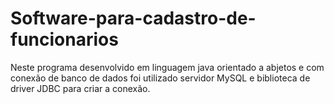 # Software-para-cadastro-de-funcionarios
Neste programa desenvolvido em linguagem java orientado a abjetos e com conexão de banco de dados foi utilizado servidor MySQL e biblioteca de driver JDBC para criar a conexão.
